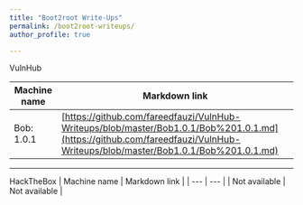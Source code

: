 ```yaml
---
title: "Boot2root Write-Ups"
permalink: /boot2root-writeups/
author_profile: true

---
```


VulnHub

| Machine name | Markdown link |
| --- | --- |
| Bob: 1.0.1 | [https://github.com/fareedfauzi/VulnHub-Writeups/blob/master/Bob1.0.1/Bob%201.0.1.md](https://github.com/fareedfauzi/VulnHub-Writeups/blob/master/Bob1.0.1/Bob%201.0.1.md) |

---

HackTheBox
| Machine name | Markdown link |
| --- | --- |
| Not available | Not available |
